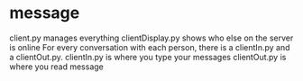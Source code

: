 # message

client.py manages everything
clientDisplay.py shows who else on the server is online
For every conversation with each person, there is a clientIn.py and a clientOut.py.
clientIn.py is where you type your messages
clientOut.py is where you read message
